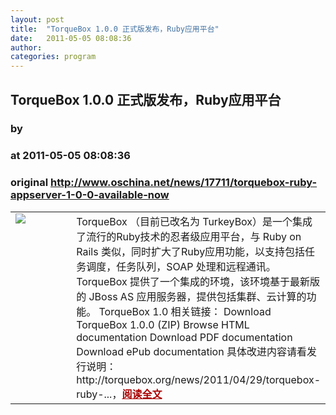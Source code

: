 ```yaml
---
layout: post
title:  "TorqueBox 1.0.0 正式版发布，Ruby应用平台"
date:   2011-05-05 08:08:36
author: 
categories: program
---
```


## TorqueBox 1.0.0 正式版发布，Ruby应用平台
### by 
### at 2011-05-05 08:08:36
### original <http://www.oschina.net/news/17711/torquebox-ruby-appserver-1-0-0-available-now>

<table width="100%"><tr>
			<td valign="top" width="100"><a href="http://www.oschina.net/news/17711/torquebox-ruby-appserver-1-0-0-available-now"><img src="http://www.oschina.net/img/logo/TurkeyBox.gif" border="0"></a></td>			<td valign="top">TorqueBox （目前已改名为 TurkeyBox）是一个集成了流行的Ruby技术的忍者级应用平台，与 Ruby on Rails 类似，同时扩大了Ruby应用功能，以支持包括任务调度，任务队列，SOAP 处理和远程通讯。 TorqueBox 提供了一个集成的环境，该环境基于最新版的 JBoss AS 应用服务器，提供包括集群、云计算的功能。 TorqueBox 1.0 相关链接： Download TorqueBox 1.0.0 (ZIP) Browse HTML documentation Download PDF documentation Download ePub documentation 具体改进内容请看发行说明： http://torquebox.org/news/2011/04/29/torquebox-ruby-...，<a href="http://www.oschina.net/news/17711/torquebox-ruby-appserver-1-0-0-available-now?from=rss" style="font-weight:bold;color:#a00">阅读全文</a></td>
			</tr></table>